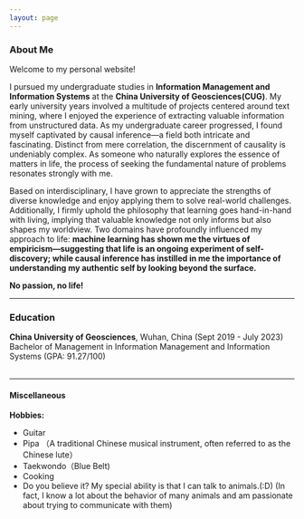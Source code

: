 ```yaml
---
layout: page
---
```


### About Me

Welcome to my personal website!

I pursued my undergraduate studies in **Information Management and Information Systems** at the **China University of Geosciences(CUG)**. My early university years involved a multitude of projects centered around text mining, where I enjoyed the experience of extracting valuable information from unstructured data. As my undergraduate career progressed, I found myself captivated by causal inference—a field both intricate and fascinating. Distinct from mere correlation, the discernment of causality is undeniably complex. As someone who naturally explores the essence of matters in life, the process of seeking the fundamental nature of problems resonates strongly with me.

Based on interdisciplinary, I have grown to appreciate the strengths of diverse knowledge and enjoy applying them to solve real-world challenges. Additionally, I firmly uphold the philosophy that learning goes hand-in-hand with living, implying that valuable knowledge not only informs but also shapes my worldview. Two domains have profoundly influenced my approach to life: **machine learning has shown me the virtues of empiricism—suggesting that life is an ongoing experiment of self-discovery; while causal inference has instilled in me the importance of understanding my authentic self by looking beyond the surface.**

**No passion, no life!**

---

### Education
**China University of Geosciences**, Wuhan, China (Sept 2019 - July 2023)<br>
Bachelor of Management in Information Management and Information Systems (GPA: 91.27/100)<br>
<br>

---

#### Miscellaneous
**Hobbies:**
- Guitar
- Pipa （A traditional Chinese musical instrument, often referred to as the Chinese lute）
- Taekwondo（Blue Belt)
- Cooking
- Do you believe it? My special ability is that I can talk to animals.(:D) (In fact, I know a lot about the behavior of many animals and am passionate about trying to communicate with them)
